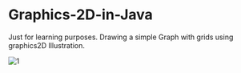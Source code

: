 # Graphics-2D-in-Java

Just for learning purposes. Drawing a simple Graph with grids using graphics2D Illustration. 

![1](https://user-images.githubusercontent.com/11560987/54087996-051bbc00-4327-11e9-8953-ac8ab74935b4.PNG)

